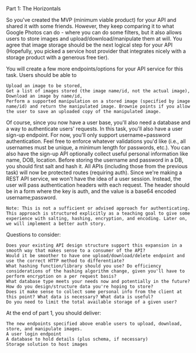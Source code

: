 Part 1: The Horizontals

So you've created the MVP (minimum viable product) for your API and shared it with some friends. However, they keep comparing it to what Google Photos can do - where you can do some filters, but it also allows users to store images and upload/download/manipulate them at will. You agree that image storage should be the next logical step for your API (Hopefully, you picked a service host provider that integrates nicely with a storage product with a generous free tier).

You will create a few more endpoints/options for your API service for this task. Users should be able to

    Upload an image to be stored,
    Get a list of images stored (the image name/id, not the actual image),
    Download an image by name/id,
    Perform a supported manipulation on a stored image (specified by image name/id) and return the manipulated image. Brownie points if you allow the user to save an uploaded copy of the manipulated image.

Of course, since you now have a user base, you'll also need a database and a way to authenticate users' requests. In this task, you'll also have a user sign-up endpoint. For now, you'll only support username+password authentication. Feel free to enforce whatever validations you'd like (i.e., all usernames must be unique, a minimum length for passwords, etc.). You can also have the sign-up API optionally collect useful personal information like name, DOB, location. Before storing the username and password in a DB, you should first salt and hash it. All APIs (including those from the previous task) will now be protected routes (requiring auth). Since we're making a REST API service, we won't have the idea of a user session. Instead, the user will pass authentication headers with each request. The header should be in a form where the key is auth, and the value is a base64 encoded username;password.

    Note: This is not a sufficient or advised approach for authenticating. This approach is structured explicitly as a teaching goal to give some experience with salting, hashing, encryption, and encoding. Later on, we will implement a better auth story.

Questions to consider:

    Does your existing API design structure support this expansion in a smooth way that makes sense to a consumer of the API?
    Would it be smoother to have one upload/download/delete endpoint and use the correct HTTP method to differentiate?
    What hashing function/library should you use? Do efficiency considerations of the hashing algorithm change, given you'll have to perform encryption on a per request basis?
    What database type meets your needs now and potentially in the future? How do you design/structure data you're hoping to store?
    Does it make sense to collect some personal info from the client at this point? What data is necessary? What data is useful?
    Do you need to limit the total available storage of a given user?

At the end of part 1, you should deliver:

    The new endpoints specified above enable users to upload, download, store, and manipulate images.
    A user login endpoint
    A database to hold details (plus schema, if necessary)
    Storage solution to host images
